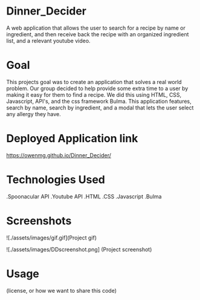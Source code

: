 # Dinner_Decider
A web application that allows the user to search for a recipe by name or ingredient, and then receive back the recipe with an organized ingredient list, and a relevant youtube video.
 
# Goal
This projects goal was to create an application that solves a real world problem. Our group decided to help provide some extra time to a user by making it easy for them to find a recipe. We did this using HTML, CSS, Javascript, API's, and the css framework Bulma. This application features, search by name, search by ingredient, and a modal that lets the user select any allergy they have.
 
# Deployed Application link
https://owenmg.github.io/Dinner_Decider/
 
# Technologies Used
.Spoonacular API
.Youtube API
.HTML
.CSS
.Javascript
.Bulma
 
# Screenshots
![./assets/images/gif.gif](Project gif)

![./assets/images/DDscreenshot.png] (Project screenshot)
 
# Usage
(license, or how we want to share this code)
